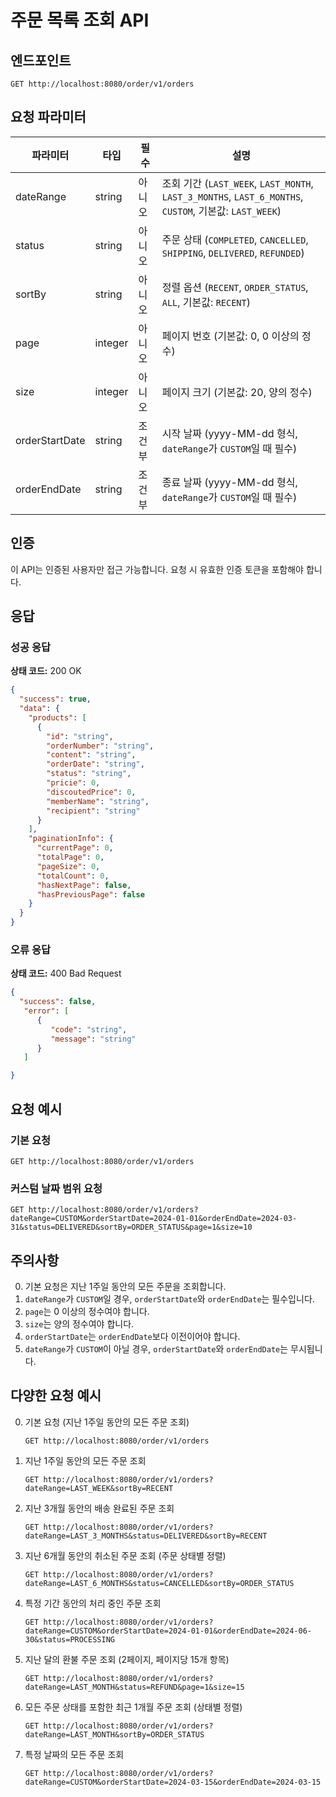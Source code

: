 # 주문 목록 조회 API

## 엔드포인트

```
GET http://localhost:8080/order/v1/orders
```

## 요청 파라미터

| 파라미터 | 타입 | 필수  | 설명 |
|----------|------|-----|------|
| dateRange | string | 아니오 | 조회 기간 (`LAST_WEEK`, `LAST_MONTH`, `LAST_3_MONTHS`, `LAST_6_MONTHS`, `CUSTOM`, 기본값: `LAST_WEEK`) |
| status | string | 아니오 | 주문 상태 (`COMPLETED`, `CANCELLED`, `SHIPPING`, `DELIVERED`, `REFUNDED`) |
| sortBy | string | 아니오 | 정렬 옵션 (`RECENT`, `ORDER_STATUS`, `ALL`, 기본값: `RECENT`) |
| page | integer | 아니오 | 페이지 번호 (기본값: 0, 0 이상의 정수) |
| size | integer | 아니오 | 페이지 크기 (기본값: 20, 양의 정수) |
| orderStartDate | string | 조건부 | 시작 날짜 (yyyy-MM-dd 형식, `dateRange`가 `CUSTOM`일 때 필수) |
| orderEndDate | string | 조건부 | 종료 날짜 (yyyy-MM-dd 형식, `dateRange`가 `CUSTOM`일 때 필수) |

## 인증

이 API는 인증된 사용자만 접근 가능합니다. 요청 시 유효한 인증 토큰을 포함해야 합니다.

## 응답

### 성공 응답

**상태 코드:** 200 OK

```json
{
  "success": true,
  "data": {
    "products": [
      {
        "id": "string",
        "orderNumber": "string",
        "content": "string",
        "orderDate": "string",
        "status": "string",
        "pricie": 0,
        "discoutedPrice": 0,
        "memberName": "string",
        "recipient": "string"
      }
    ],
    "paginationInfo": {
      "currentPage": 0,
      "totalPage": 0,
      "pageSize": 0,
      "totalCount": 0,
      "hasNextPage": false,
      "hasPreviousPage": false
    }
  }
}
```

### 오류 응답

**상태 코드:** 400 Bad Request

```json
{
  "success": false,
   "error": [
      {
         "code": "string",
         "message": "string"
      }
   ]

}
```

## 요청 예시

### 기본 요청

```
GET http://localhost:8080/order/v1/orders
```

### 커스텀 날짜 범위 요청

```
GET http://localhost:8080/order/v1/orders?dateRange=CUSTOM&orderStartDate=2024-01-01&orderEndDate=2024-03-31&status=DELIVERED&sortBy=ORDER_STATUS&page=1&size=10
```

## 주의사항

0. 기본 요청은 지난 1주일 동안의 모든 주문을 조회합니다.
1. `dateRange`가 `CUSTOM`일 경우, `orderStartDate`와 `orderEndDate`는 필수입니다.
2. `page`는 0 이상의 정수여야 합니다.
3. `size`는 양의 정수여야 합니다.
4. `orderStartDate`는 `orderEndDate`보다 이전이어야 합니다.
5. `dateRange`가 `CUSTOM`이 아닐 경우, `orderStartDate`와 `orderEndDate`는 무시됩니다.

## 다양한 요청 예시

0. 기본 요청 (지난 1주일 동안의 모든 주문 조회)
   ```
   GET http://localhost:8080/order/v1/orders
   ```

1. 지난 1주일 동안의 모든 주문 조회
   ```
   GET http://localhost:8080/order/v1/orders?dateRange=LAST_WEEK&sortBy=RECENT
   ```

2. 지난 3개월 동안의 배송 완료된 주문 조회
   ```
   GET http://localhost:8080/order/v1/orders?dateRange=LAST_3_MONTHS&status=DELIVERED&sortBy=RECENT
   ```

3. 지난 6개월 동안의 취소된 주문 조회 (주문 상태별 정렬)
   ```
   GET http://localhost:8080/order/v1/orders?dateRange=LAST_6_MONTHS&status=CANCELLED&sortBy=ORDER_STATUS
   ```

4. 특정 기간 동안의 처리 중인 주문 조회
   ```
   GET http://localhost:8080/order/v1/orders?dateRange=CUSTOM&orderStartDate=2024-01-01&orderEndDate=2024-06-30&status=PROCESSING
   ```

5. 지난 달의 환불 주문 조회 (2페이지, 페이지당 15개 항목)
   ```
   GET http://localhost:8080/order/v1/orders?dateRange=LAST_MONTH&status=REFUND&page=1&size=15
   ```

6. 모든 주문 상태를 포함한 최근 1개월 주문 조회 (상태별 정렬)
   ```
   GET http://localhost:8080/order/v1/orders?dateRange=LAST_MONTH&sortBy=ORDER_STATUS
   ```

7. 특정 날짜의 모든 주문 조회
   ```
   GET http://localhost:8080/order/v1/orders?dateRange=CUSTOM&orderStartDate=2024-03-15&orderEndDate=2024-03-15
   ```